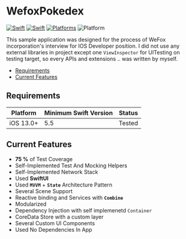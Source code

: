 # WefoxPokedex

[![Swift](https://img.shields.io/badge/Coverage-75_percent-green?style=flat-square)](https://img.shields.io/badge/Swift-5.1_5.2_5.3_5.4-Orange?style=flat-square)
[![Swift](https://img.shields.io/badge/Swift-5.5_or_Higher-orange?style=flat-square)](https://img.shields.io/badge/Swift-5.1_5.2_5.3_5.4-Orange?style=flat-square)
[![Platforms](https://img.shields.io/badge/Platforms-iOS_13.0_or_Higher-yellowgreen?style=flat-square)](https://img.shields.io/badge/Platforms-macOS_iOS_tvOS_watchOS_Linux_Windows-Green?style=flat-square)
![Platform](https://img.shields.io/badge/platform-iOS%20%7C%20macOS-lightgrey)

This sample application was designed for the process of WeFox incorporation's interview for IOS Developer position. 
I did not use any external libraries in project except one `ViewInspector` for UITesting on testing target, 
so every APIs and extensions .. was written by myself.

- [Requirements](#requirements)
- [Current Features](#current_features)

## Requirements

| Platform | Minimum Swift Version | Status |
| --- | --- | --- |
| iOS 13.0+ | 5.5 | Tested |

## Current Features

- **75 %** of Test Coverage
- Self-Implemented Test And Mocking Helpers
- Self-Implemented Network Stack
- Used **SwiftUI**
- Used **`MVVM`** + **`State`** Architecture Pattern
- Several Scene Support
- Reactive binding and Services with **`Combine`**
- Modularized
- Dependency Injection with self implemenetd `Container`
- CoreData Store with a custom layer
- Several Custom UI Components
- Used No Dependencies In App
